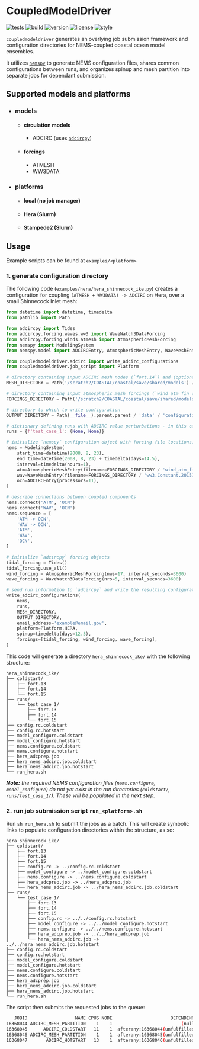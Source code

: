 # CoupledModelDriver

[![tests](https://github.com/noaa-ocs-modeling/CoupledModelDriver/workflows/tests/badge.svg)](https://github.com/noaa-ocs-modeling/CoupledModelDriver/actions?query=workflow%3Atests)
[![build](https://github.com/noaa-ocs-modeling/CoupledModelDriver/workflows/build/badge.svg)](https://github.com/noaa-ocs-modeling/CoupledModelDriver/actions?query=workflow%3Abuild)
[![version](https://img.shields.io/pypi/v/CoupledModelDriver)](https://pypi.org/project/CoupledModelDriver)
[![license](https://img.shields.io/github/license/noaa-ocs-modeling/CoupledModelDriver)](https://creativecommons.org/share-your-work/public-domain/cc0)
[![style](https://sourceforge.net/p/oitnb/code/ci/default/tree/_doc/_static/oitnb.svg?format=raw)](https://sourceforge.net/p/oitnb/code)

`coupledmodeldriver` generates an overlying job submission framework and configuration directories for NEMS-coupled coastal
ocean model ensembles.

It utilizes [`nemspy`](https://github.com/noaa-ocs-modeling/NEMSpy) to generate NEMS configuration files, shares common
configurations between runs, and organizes spinup and mesh partition into separate jobs for dependant submission.

## Supported models and platforms

- ### models
    - #### circulation models
        - ADCIRC (uses [`adcircpy`](https://github.com/JaimeCalzadaNOAA/adcircpy))
    - #### forcings
        - ATMESH
        - WW3DATA
- ### platforms
    - #### local (no job manager)
    - #### Hera (Slurm)
    - #### Stampede2 (Slurm)

## Usage

Example scripts can be found at `examples/<platform>`

### 1. generate configuration directory

The following code (`examples/hera/hera_shinnecock_ike.py`) creates a configuration for coupling `(ATMESH + WW3DATA) -> ADCIRC`
on Hera, over a small Shinnecock Inlet mesh:

```python
from datetime import datetime, timedelta
from pathlib import Path

from adcircpy import Tides
from adcircpy.forcing.waves.ww3 import WaveWatch3DataForcing
from adcircpy.forcing.winds.atmesh import AtmosphericMeshForcing
from nemspy import ModelingSystem
from nemspy.model import ADCIRCEntry, AtmosphericMeshEntry, WaveMeshEntry

from coupledmodeldriver.adcirc import write_adcirc_configurations
from coupledmodeldriver.job_script import Platform

# directory containing input ADCIRC mesh nodes (`fort.14`) and (optionally) mesh values (`fort.13`)
MESH_DIRECTORY = Path('/scratch2/COASTAL/coastal/save/shared/models') / 'meshes' / 'shinnecock' / 'ike' / 'grid_v1'

# directory containing input atmospheric mesh forcings (`wind_atm_fin_ch_time_vec.nc`) and WaveWatch III forcings (`ww3.Constant.20151214_sxy_ike_date.nc`)
FORCINGS_DIRECTORY = Path('/scratch2/COASTAL/coastal/save/shared/models') / 'forcings' / 'shinnecock' / 'ike'

# directory to which to write configuration
OUTPUT_DIRECTORY = Path(__file__).parent.parent / 'data' / 'configuration' / 'hera_shinnecock_ike'

# dictionary defining runs with ADCIRC value perturbations - in this case, a single run with no perturbation
runs = {f'test_case_1': (None, None)}

# initialize `nemspy` configuration object with forcing file locations, start and end times,  and processor assignment
nems = ModelingSystem(
    start_time=datetime(2008, 8, 23),
    end_time=datetime(2008, 8, 23) + timedelta(days=14.5),
    interval=timedelta(hours=1),
    atm=AtmosphericMeshEntry(filename=FORCINGS_DIRECTORY / 'wind_atm_fin_ch_time_vec.nc', processors=1),
    wav=WaveMeshEntry(filename=FORCINGS_DIRECTORY / 'ww3.Constant.20151214_sxy_ike_date.nc', processors=1),
    ocn=ADCIRCEntry(processors=11),
)

# describe connections between coupled components
nems.connect('ATM', 'OCN')
nems.connect('WAV', 'OCN')
nems.sequence = [
    'ATM -> OCN',
    'WAV -> OCN',
    'ATM',
    'WAV',
    'OCN',
]

# initialize `adcircpy` forcing objects
tidal_forcing = Tides()
tidal_forcing.use_all()
wind_forcing = AtmosphericMeshForcing(nws=17, interval_seconds=3600)
wave_forcing = WaveWatch3DataForcing(nrs=5, interval_seconds=3600)

# send run information to `adcircpy` and write the resulting configuration to output directory
write_adcirc_configurations(
    nems,
    runs,
    MESH_DIRECTORY,
    OUTPUT_DIRECTORY,
    email_address='example@email.gov',
    platform=Platform.HERA,
    spinup=timedelta(days=12.5),
    forcings=[tidal_forcing, wind_forcing, wave_forcing],
)
```

This code will generate a directory `hera_shinnecock_ike/` with the following structure:

```
hera_shinnecock_ike/
├── coldstart/
│   ├── fort.13
│   ├── fort.14
│   └── fort.15
├── runs/
│   └── test_case_1/
│       ├── fort.13
│       ├── fort.14
│       └── fort.15
├── config.rc.coldstart
├── config.rc.hotstart
├── model_configure.coldstart
├── model_configure.hotstart
├── nems.configure.coldstart
├── nems.configure.hotstart
├── hera_adcprep.job
├── hera_nems_adcirc.job.coldstart
├── hera_nems_adcirc.job.hotstart
└── run_hera.sh
```

_**Note:** the required NEMS configuration files (`nems.configure`, `model_configure`) do not yet exist in the run
directories (`coldstart/`, `runs/test_case_1/`). These will be populated in the next step._

### 2. run job submission script `run_<platform>.sh`

Run `sh run_hera.sh` to submit the jobs as a batch. This will create symbolic links to populate configuration directories
within the structure, as so:

```
hera_shinnecock_ike/
├── coldstart/
│   ├── fort.13
│   ├── fort.14
│   ├── fort.15
│   ├── config.rc -> ../config.rc.coldstart
│   ├── model_configure -> ../model_configure.coldstart
│   ├── nems.configure -> ../nems.configure.coldstart
│   ├── hera_adcprep.job -> ../hera_adcprep.job
│   └── hera_nems_adcirc.job -> ../hera_nems_adcirc.job.coldstart
├── runs/
│   └── test_case_1/
│       ├── fort.13
│       ├── fort.14
│       ├── fort.15
│       ├── config.rc -> ../../config.rc.hotstart
│       ├── model_configure -> ../../model_configure.hotstart
│       ├── nems.configure -> ../../nems.configure.hotstart
│       ├── hera_adcprep.job -> ../../hera_adcprep.job
│       └── hera_nems_adcirc.job -> ../../hera_nems_adcirc.job.hotstart
├── config.rc.coldstart
├── config.rc.hotstart
├── model_configure.coldstart
├── model_configure.hotstart
├── nems.configure.coldstart
├── nems.configure.hotstart
├── hera_adcprep.job
├── hera_nems_adcirc.job.coldstart
├── hera_nems_adcirc.job.hotstart
└── run_hera.sh
```

The script then submits the requested jobs to the queue:

```bash
   JOBID                  NAME CPUS NODE                      DEPENDENCY ACCOUNT PARTITION          SUBMIT_TIME           START_TIME             END_TIME
16368044 ADCIRC_MESH_PARTITION    1    1                          (null) coastal      hera  2021-02-18T19:29:17                  N/A                  N/A
16368045      ADCIRC_COLDSTART   11    1  afterany:16368044(unfulfilled) coastal      hera  2021-02-18T19:29:17                  N/A                  N/A
16368046 ADCIRC_MESH_PARTITION    1    1  afterany:16368045(unfulfilled) coastal      hera  2021-02-18T19:29:17                  N/A                  N/A
16368047       ADCIRC_HOTSTART   13    1  afterany:16368046(unfulfilled) coastal      hera  2021-02-18T19:29:17                  N/A                  N/A
```
